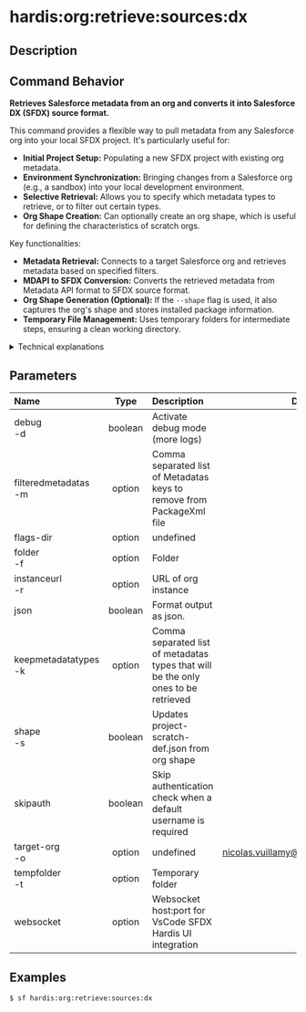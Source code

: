 <!-- This file has been generated with command 'sf hardis:doc:plugin:generate'. Please do not update it manually or it may be overwritten -->
# hardis:org:retrieve:sources:dx

## Description


## Command Behavior

**Retrieves Salesforce metadata from an org and converts it into Salesforce DX (SFDX) source format.**

This command provides a flexible way to pull metadata from any Salesforce org into your local SFDX project. It's particularly useful for:

- **Initial Project Setup:** Populating a new SFDX project with existing org metadata.
- **Environment Synchronization:** Bringing changes from a Salesforce org (e.g., a sandbox) into your local development environment.
- **Selective Retrieval:** Allows you to specify which metadata types to retrieve, or to filter out certain types.
- **Org Shape Creation:** Can optionally create an org shape, which is useful for defining the characteristics of scratch orgs.

Key functionalities:

- **Metadata Retrieval:** Connects to a target Salesforce org and retrieves metadata based on specified filters.
- **MDAPI to SFDX Conversion:** Converts the retrieved metadata from Metadata API format to SFDX source format.
- **Org Shape Generation (Optional):** If the `--shape` flag is used, it also captures the org's shape and stores installed package information.
- **Temporary File Management:** Uses temporary folders for intermediate steps, ensuring a clean working directory.

<details markdown="1">
<summary>Technical explanations</summary>

The command's technical implementation involves:

- **Temporary Directory Management:** It creates and manages temporary directories (`./tmp`, `mdapipkg`, `sfdx-project`) to stage the retrieved metadata and the converted SFDX sources.
- **`MetadataUtils.retrieveMetadatas`:** This utility is used to connect to the Salesforce org and retrieve metadata in Metadata API format. It supports filtering by metadata types and excluding certain items.
- **SFDX Project Creation:** It executes `sf project generate` to create a new SFDX project structure within a temporary directory.
- **MDAPI to SFDX Conversion:** It then uses `sf project convert mdapi` to convert the retrieved metadata from the MDAPI format to the SFDX source format.
- **File System Operations:** It uses `fs-extra` to copy the converted SFDX sources to the main project folder, while preserving important project files like `.gitignore` and `sfdx-project.json`.
- **Org Shape Handling:** If `--shape` is enabled, it copies the generated `package.xml` and stores information about installed packages using `setConfig`.
- **Error Handling:** Includes robust error handling for Salesforce CLI commands and file system operations.
- **WebSocket Communication:** Uses `WebSocketClient.sendRefreshCommandsMessage` to notify connected VS Code clients about changes to the project.
</details>


## Parameters

|Name|Type|Description|Default|Required|Options|
|:---|:--:|:----------|:-----:|:------:|:-----:|
|debug<br/>-d|boolean|Activate debug mode (more logs)||||
|filteredmetadatas<br/>-m|option|Comma separated list of Metadatas keys to remove from PackageXml file||||
|flags-dir|option|undefined||||
|folder<br/>-f|option|Folder|.|||
|instanceurl<br/>-r|option|URL of org instance||||
|json|boolean|Format output as json.||||
|keepmetadatatypes<br/>-k|option|Comma separated list of metadatas types that will be the only ones to be retrieved||||
|shape<br/>-s|boolean|Updates project-scratch-def.json from org shape||||
|skipauth|boolean|Skip authentication check when a default username is required||||
|target-org<br/>-o|option|undefined|nicolas.vuillamy@cloudity.com.playnico|||
|tempfolder<br/>-t|option|Temporary folder|./tmp|||
|websocket|option|Websocket host:port for VsCode SFDX Hardis UI integration||||

## Examples

```shell
$ sf hardis:org:retrieve:sources:dx
```


